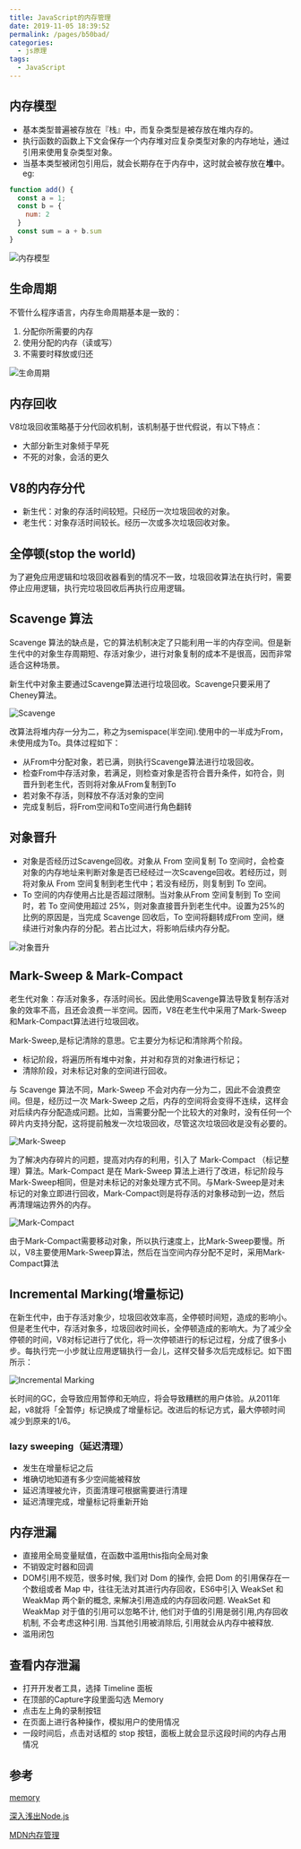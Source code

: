```yaml
---
title: JavaScript的内存管理
date: 2019-11-05 18:39:52
permalink: /pages/b50bad/
categories:
  - js原理
tags:
  - JavaScript
---
```

## 内存模型
- 基本类型普遍被存放在『栈』中，而复杂类型是被存放在堆内存的。
- 执行函数的函数上下文会保存一个内存堆对应复杂类型对象的内存地址，通过引用来使用复杂类型对象。
- 当基本类型被闭包引用后，就会长期存在于内存中，这时就会被存放在**堆**中。
eg:
```js
function add() {
  const a = 1;
  const b = {
    num: 2
  }
  const sum = a + b.sum
}
```

![内存模型](https://xiaomuzhu-image.oss-cn-beijing.aliyuncs.com/8f09ef156288fd2c9ee9b0b0296fd154.png)

## 生命周期

不管什么程序语言，内存生命周期基本是一致的：
1. 分配你所需要的内存
2. 使用分配的内存（读或写）
3. 不需要时释放或归还

![生命周期]( https://xiaomuzhu-image.oss-cn-beijing.aliyuncs.com/b9f8c025986dee6a49599c985cd15f2e.png)

## 内存回收

V8垃圾回收策略基于分代回收机制，该机制基于世代假说，有以下特点：
- 大部分新生对象倾于早死
- 不死的对象，会活的更久

## V8的内存分代

- 新生代：对象的存活时间较短。只经历一次垃圾回收的对象。
- 老生代：对象存活时间较长。经历一次或多次垃圾回收对象。

## 全停顿(stop the world)

为了避免应用逻辑和垃圾回收器看到的情况不一致，垃圾回收算法在执行时，需要停止应用逻辑，执行完垃圾回收后再执行应用逻辑。

## Scavenge 算法

Scavenge 算法的缺点是，它的算法机制决定了只能利用一半的内存空间。但是新生代中的对象生存周期短、存活对象少，进行对象复制的成本不是很高，因而非常适合这种场景。  

新生代中对象主要通过Scavenge算法进行垃圾回收。Scavenge只要采用了Cheney算法。

![Scavenge](https://xiaomuzhu-image.oss-cn-beijing.aliyuncs.com/b883571872f75fcf0157377003f57cf2.png)

改算法将堆内存一分为二，称之为semispace(半空间).使用中的一半成为From，未使用成为To。具体过程如下：

- 从From中分配对象，若已满，则执行Scavenge算法进行垃圾回收。
- 检查From中存活对象，若满足，则检查对象是否符合晋升条件，如符合，则晋升到老生代，否则将对象从From复制到To
- 若对象不存活，则释放不存活对象的空间
- 完成复制后，将From空间和To空间进行角色翻转

## 对象晋升

- 对象是否经历过Scavenge回收。对象从 From 空间复制 To 空间时，会检查对象的内存地址来判断对象是否已经经过一次Scavenge回收。若经历过，则将对象从 From 空间复制到老生代中；若没有经历，则复制到 To 空间。
- To 空间的内存使用占比是否超过限制。当对象从From 空间复制到 To 空间时，若 To 空间使用超过 25%，则对象直接晋升到老生代中。设置为25%的比例的原因是，当完成 Scavenge 回收后，To 空间将翻转成From 空间，继续进行对象内存的分配。若占比过大，将影响后续内存分配。

![对象晋升](https://xiaomuzhu-image.oss-cn-beijing.aliyuncs.com/7d503b3c8b7619b0a4cceb34594fea03.png)

## Mark-Sweep & Mark-Compact

老生代对象：存活对象多，存活时间长。因此使用Scavenge算法导致复制存活对象的效率不高，且还会浪费一半空间。因而，V8在老生代中采用了Mark-Sweep和Mark-Compact算法进行垃圾回收。

Mark-Sweep,是标记清除的意思。它主要分为标记和清除两个阶段。

- 标记阶段，将遍历所有堆中对象，并对和存货的对象进行标记；
- 清除阶段，对未标记对象的空间进行回收。

与 Scavenge 算法不同，Mark-Sweep 不会对内存一分为二，因此不会浪费空间。但是，经历过一次 Mark-Sweep 之后，内存的空间将会变得不连续，这样会对后续内存分配造成问题。比如，当需要分配一个比较大的对象时，没有任何一个碎片内支持分配，这将提前触发一次垃圾回收，尽管这次垃圾回收是没有必要的。

![Mark-Sweep](https://xiaomuzhu-image.oss-cn-beijing.aliyuncs.com/805b5b5cf48dc8299f7a8093fa2d4080.png)

为了解决内存碎片的问题，提高对内存的利用，引入了 Mark-Compact （标记整理）算法。Mark-Compact 是在 Mark-Sweep 算法上进行了改进，标记阶段与Mark-Sweep相同，但是对未标记的对象处理方式不同。与Mark-Sweep是对未标记的对象立即进行回收，Mark-Compact则是将存活的对象移动到一边，然后再清理端边界外的内存。

![Mark-Compact](https://xiaomuzhu-image.oss-cn-beijing.aliyuncs.com/847849c83fe8b3d4fea20017b28ef89b.png)

由于Mark-Compact需要移动对象，所以执行速度上，比Mark-Sweep要慢。所以，V8主要使用Mark-Sweep算法，然后在当空间内存分配不足时，采用Mark-Compact算法

## Incremental Marking(增量标记)

在新生代中，由于存活对象少，垃圾回收效率高，全停顿时间短，造成的影响小。但是老生代中，存活对象多，垃圾回收时间长，全停顿造成的影响大。为了减少全停顿的时间，V8对标记进行了优化，将一次停顿进行的标记过程，分成了很多小步。每执行完一小步就让应用逻辑执行一会儿，这样交替多次后完成标记。如下图所示：

![Incremental Marking](https://xiaomuzhu-image.oss-cn-beijing.aliyuncs.com/d42805a7a519dace93309411d32ccdb5.png)

长时间的GC，会导致应用暂停和无响应，将会导致糟糕的用户体验。从2011年起，v8就将「全暂停」标记换成了增量标记。改进后的标记方式，最大停顿时间减少到原来的1/6。

### lazy sweeping（延迟清理）

- 发生在增量标记之后
- 堆确切地知道有多少空间能被释放
- 延迟清理被允许，页面清理可根据需要进行清理
- 延迟清理完成，增量标记将重新开始

## 内存泄漏

- 直接用全局变量赋值，在函数中滥用this指向全局对象
- 不销毁定时器和回调
- DOM引用不规范，很多时候, 我们对 Dom 的操作, 会把 Dom 的引用保存在一个数组或者 Map 中，往往无法对其进行内存回收，ES6中引入 WeakSet 和 WeakMap 两个新的概念, 来解决引用造成的内存回收问题. WeakSet 和 WeakMap 对于值的引用可以忽略不计, 他们对于值的引用是弱引用,内存回收机制, 不会考虑这种引用. 当其他引用被消除后, 引用就会从内存中被释放.
- 滥用闭包

## 查看内存泄漏

- 打开开发者工具，选择 Timeline 面板
- 在顶部的Capture字段里面勾选 Memory
- 点击左上角的录制按钮
- 在页面上进行各种操作，模拟用户的使用情况
- 一段时间后，点击对话框的 stop 按钮，面板上就会显示这段时间的内存占用情况

## 参考

[memory](https://github.com/xiaomuzhu/front-end-interview/blob/master/docs/guide/memory.md)

[深入浅出Node.js](https://book.douban.com/subject/25768396/)

[MDN内存管理](https://developer.mozilla.org/zh-CN/docs/Web/JavaScript/Memory_Management)